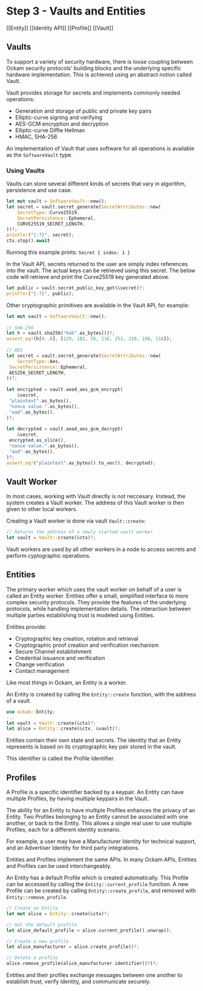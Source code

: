 # Step 3 - Vaults and Entities

[[Entity]] [[Identity API]] [[Profile]] [[Vault]]


## Vaults

To support a variety of security hardware, there is loose coupling between Ockam security protocols' building blocks and the underlying specific hardware implementation. This is achieved using an abstract notion called Vault.

Vault provides storage for secrets and implements commonly needed operations:
- Generation and storage of public and private key pairs
- Elliptic-curve signing and verifying
- AES-GCM encryption and decryption
- Elliptic-curve Diffie Hellman
- HMAC, SHA-256

An implementation of Vault that uses software for all operations is available as the `SoftwareVault` type.

### Using Vaults

Vaults can store several different kinds of secrets that vary in algorithm, persistence and use case. 

```rust
let mut vault = SoftwareVault::new();
let secret = vault.secret_generate(SecretAttributes::new(
    SecretType::Curve25519,
    SecretPersistence::Ephemeral,
    CURVE25519_SECRET_LENGTH,
))?;
println!("{:?}", secret);
ctx.stop().await
```

Running this example prints:
`Secret { index: 1 }`

In the Vault API, secrets returned to the user are simply index references into the vault. The actual keys can be retrieved using this secret. The below code will retrieve and print the Curve25519 key generated above.

```rust
let public = vault.secret_public_key_get(&secret)?;  
println!("{:?}", public);
```

Other cryptographic primitives are available in the Vault API, for example:

```rust
let mut vault = SoftwareVault::new();  
  
// SHA-256  
let h = vault.sha256("bob".as_bytes())?;  
assert_eq!(h[0..8], [129, 182, 55, 216, 252, 210, 198, 218]);  
  
// AES  
let secret = vault.secret_generate(SecretAttributes::new(  
    SecretType::Aes,  
 SecretPersistence::Ephemeral,  
 AES256_SECRET_LENGTH,  
))?;  
  
let encrypted = vault.aead_aes_gcm_encrypt(  
    &secret,  
 "plaintext".as_bytes(),  
 "nonce value.".as_bytes(),  
 "aad".as_bytes(),  
)?;  
  
let decrypted = vault.aead_aes_gcm_decrypt(  
    &secret,  
 encrypted.as_slice(),  
 "nonce value.".as_bytes(),  
 "aad".as_bytes(),  
)?;  
assert_eq!("plaintext".as_bytes().to_vec(), decrypted);
```


## Vault Worker

In most cases, working with Vault directly is not neccesary. Instead, the system creates a Vault worker. The address of this Vault worker is then given to other local workers.

Creating a Vault worker is done via vault `Vault::create`:

```rust
// Returns the address of a newly started vault worker
let vault = Vault::create(&ctx)?;
```


Vault workers are used by all other workers in a node to access secrets and perform cyptographic operations.

## Entities

The primary worker which uses the vault worker on behalf of a user is called an Entity worker. Entities offer a small, simplified interface to more complex security protocols. They provide the features of the underlying protocols, while handling implementation details.  The interaction between multiple parties establishing trust is modeled using Entities.

Entities provide:

- Cryptographic key creation, rotation and retrieval
- Cryptographic proof creation and verification mechanism
- Secure Channel establishment
- Credential issuance and verification
- Change verification
- Contact management


Like most things in Ockam, an Entity is a worker. 

An Entity is created by calling the `Entity::create` function, with the address of a vault.

```rust
use ockam::Entity;
...
let vault = Vault::create(&ctx)?;
let alice = Entity::create(&ctx, &vault)?;
```


Entities contain their own state and secrets.  The identity that an Entity represents is based on its cryptographic key pair stored in the vault.

This identifier is called the Profile Identifier. 

## Profiles

A Profile is a specific identifier backed by a keypair. An Entity can have multiple Profiles, by having multiple keypairs in the Vault.

The ability for an Entity to have multiple Profiles enhances the privacy of an Entity. Two Profiles belonging to an Entity cannot be associated with one another, or back to the Entity. This allows a single real user to use multiple Profiles, each for a different identity scenario.

For example, a user may have a Manufacturer Identity for technical support, and an Advertiser Identity for third party integrations.

Entities and Profiles implement the same APIs. In many Ockam APIs, Entities and Profiles can be used interchangeably. 

An Entity has a default Profile which is created automatically. This Profile can be accessed by calling the `Entity::current_profile` function. A new Profile can be created by calling `Entity::create_profile`, and removed with `Entity::remove_profile`.

```rust
// Create an Entity
let mut alice = Entity::create(&ctx)?;

// Get the default profile
let alice_default_profile = alice.current_profile().unwrap();  

// Create a new profile
let alice_manufacturer = alice.create_profile()?;

// Delete a profile
alice.remove_profile(alice_manufacturer.identifier()?)?;
```

Entities and their profiles exchange messages between one another to establish trust, verify identity, and communicate securely. 
